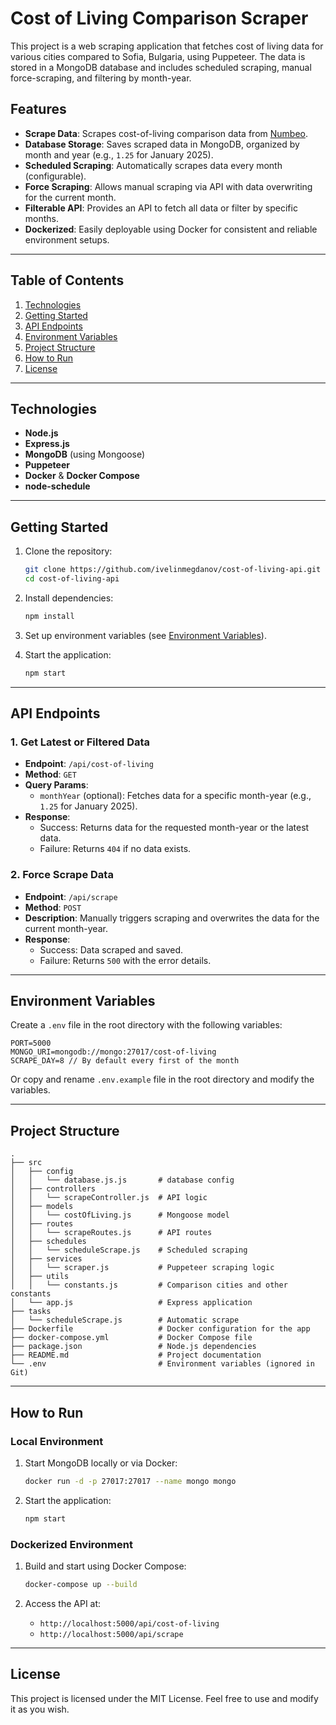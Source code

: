 # Cost of Living Comparison Scraper

This project is a web scraping application that fetches cost of living data for various cities compared to Sofia, Bulgaria, using Puppeteer. The data is stored in a MongoDB database and includes scheduled scraping, manual force-scraping, and filtering by month-year.

## Features

- **Scrape Data**: Scrapes cost-of-living comparison data from [Numbeo](https://www.numbeo.com/).
- **Database Storage**: Saves scraped data in MongoDB, organized by month and year (e.g., `1.25` for January 2025).
- **Scheduled Scraping**: Automatically scrapes data every month (configurable).
- **Force Scraping**: Allows manual scraping via API with data overwriting for the current month.
- **Filterable API**: Provides an API to fetch all data or filter by specific months.
- **Dockerized**: Easily deployable using Docker for consistent and reliable environment setups.

---

## Table of Contents

1. [Technologies](#technologies)
2. [Getting Started](#getting-started)
3. [API Endpoints](#api-endpoints)
4. [Environment Variables](#environment-variables)
5. [Project Structure](#project-structure)
6. [How to Run](#how-to-run)
7. [License](#license)

---

## Technologies

- **Node.js**
- **Express.js**
- **MongoDB** (using Mongoose)
- **Puppeteer**
- **Docker** & **Docker Compose**
- **node-schedule**

---

## Getting Started

1. Clone the repository:

   ```bash
   git clone https://github.com/ivelinmegdanov/cost-of-living-api.git
   cd cost-of-living-api
   ```

2. Install dependencies:

   ```bash
   npm install
   ```

3. Set up environment variables (see [Environment Variables](#environment-variables)).

4. Start the application:
   ```bash
   npm start
   ```

---

## API Endpoints

### 1. **Get Latest or Filtered Data**

- **Endpoint**: `/api/cost-of-living`
- **Method**: `GET`
- **Query Params**:
  - `monthYear` (optional): Fetches data for a specific month-year (e.g., `1.25` for January 2025).
- **Response**:
  - Success: Returns data for the requested month-year or the latest data.
  - Failure: Returns `404` if no data exists.

### 2. **Force Scrape Data**

- **Endpoint**: `/api/scrape`
- **Method**: `POST`
- **Description**: Manually triggers scraping and overwrites the data for the current month-year.
- **Response**:
  - Success: Data scraped and saved.
  - Failure: Returns `500` with the error details.

---

## Environment Variables

Create a `.env` file in the root directory with the following variables:

```env
PORT=5000
MONGO_URI=mongodb://mongo:27017/cost-of-living
SCRAPE_DAY=8 // By default every first of the month
```

Or copy and rename `.env.example` file in the root directory and modify the variables.

---

## Project Structure

```plaintext
.
├── src
│   ├── config
│   │   └── database.js.js       # database config
│   ├── controllers
│   │   └── scrapeController.js  # API logic
│   ├── models
│   │   └── costOfLiving.js      # Mongoose model
│   ├── routes
│   │   └── scrapeRoutes.js      # API routes
│   ├── schedules
│   │   └── scheduleScrape.js    # Scheduled scraping
│   ├── services
│   │   └── scraper.js           # Puppeteer scraping logic
│   ├── utils
│   │   └── constants.js         # Comparison cities and other constants
│   └── app.js                   # Express application
├── tasks
│   └── scheduleScrape.js        # Automatic scrape
├── Dockerfile                   # Docker configuration for the app
├── docker-compose.yml           # Docker Compose file
├── package.json                 # Node.js dependencies
├── README.md                    # Project documentation
└── .env                         # Environment variables (ignored in Git)
```

---

## How to Run

### Local Environment

1. Start MongoDB locally or via Docker:

   ```bash
   docker run -d -p 27017:27017 --name mongo mongo
   ```

2. Start the application:
   ```bash
   npm start
   ```

### Dockerized Environment

1. Build and start using Docker Compose:

   ```bash
   docker-compose up --build
   ```

2. Access the API at:
   - `http://localhost:5000/api/cost-of-living`
   - `http://localhost:5000/api/scrape`

---

## License

This project is licensed under the MIT License. Feel free to use and modify it as you wish.
